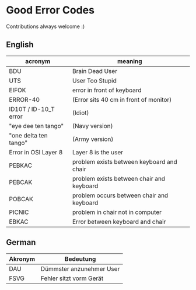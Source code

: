 # Good Error Codes
Contributions always welcome :)

## English
| acronym               | meaning                                   |
|-----------------------|-------------------------------------------|
| BDU                   | Brain Dead User                           |
| UTS                   | User Too Stupid                           |
| EIFOK                 | error in front of keyboard                |
| ERROR-40              | (Error sits 40 cm in front of monitor)    |
| ID10T / ID-10_T error | (Idiot)                                   |
| "eye dee ten tango"   | (Navy version)                            |
| "one delta ten tango" | (Army version)                            |
| Error in OSI Layer 8  | Layer 8 is the user                       |
| PEBKAC                | problem exists between keyboard and chair |
| PEBCAK                | problem exists between chair and keyboard |
| POBCAK                | problem occurs between chair and keyboard |
| PICNIC                | problem in chair not in computer          |
| EBKAC                 | Error between keyboard and chair          |

## German
| Akronym | Bedeutung                |
|---------|--------------------------|
| DAU     | Dümmster anzunehmer User |
| FSVG    | Fehler sitzt vorm Gerät  |
